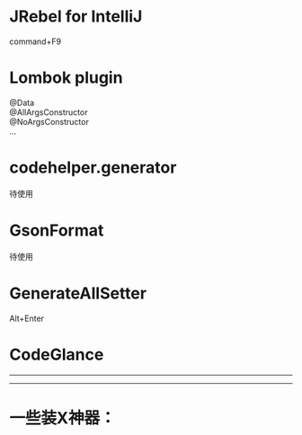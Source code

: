 # JRebel for IntelliJ

command+F9

# Lombok plugin
@Data  
@AllArgsConstructor      
@NoArgsConstructor  
...

# codehelper.generator
待使用

# GsonFormat
待使用

# GenerateAllSetter
Alt+Enter

# CodeGlance

---
---
# 一些装X神器：
